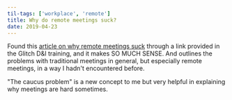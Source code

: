 ```yaml
---
til-tags: ['workplace', 'remote']
title: Why do remote meetings suck?
date: 2019-04-23
---
```



Found this [article on why remote meetings suck](https://chelseatroy.com/2018/03/29/why-do-remote-meetings-suck-so-much/) through a link provided in the Glitch D&I training, and it makes SO MUCH SENSE. And outlines the problems with traditional meetings in general, but especially remote meetings, in a way I hadn't encountered before. 

"The caucus problem" is a new concept to me but very helpful in explaining why meetings are hard sometimes. 